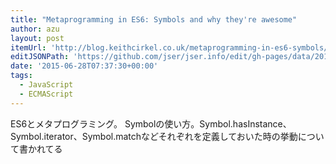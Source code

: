```yaml
---
title: "Metaprogramming in ES6: Symbols and why they're awesome"
author: azu
layout: post
itemUrl: 'http://blog.keithcirkel.co.uk/metaprogramming-in-es6-symbols/'
editJSONPath: 'https://github.com/jser/jser.info/edit/gh-pages/data/2015/06/index.json'
date: '2015-06-28T07:37:30+00:00'
tags:
  - JavaScript
  - ECMAScript
---
```

ES6とメタプログラミング。
Symbolの使い方。Symbol.hasInstance、Symbol.iterator、Symbol.matchなどそれぞれを定義しておいた時の挙動について書かれてる
